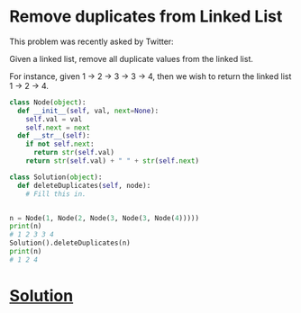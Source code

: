 # Remove duplicates from Linked List

This problem was recently asked by Twitter:

Given a linked list, remove all duplicate values from the linked list.

For instance, given 1 -> 2 -> 3 -> 3 -> 4, then we wish to return the linked list 1 -> 2 -> 4.

```python
class Node(object):
  def __init__(self, val, next=None):
    self.val = val
    self.next = next
  def __str__(self):
    if not self.next:
      return str(self.val)
    return str(self.val) + " " + str(self.next)

class Solution(object):
  def deleteDuplicates(self, node):
    # Fill this in.


n = Node(1, Node(2, Node(3, Node(3, Node(4)))))
print(n)
# 1 2 3 3 4
Solution().deleteDuplicates(n)
print(n)
# 1 2 4
```

# [Solution](solution.md)